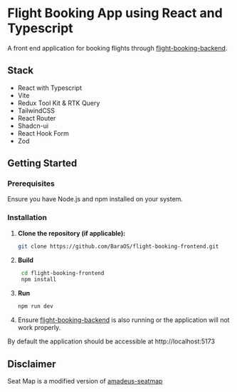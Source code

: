 # Flight Booking App using React and Typescript

A front end application for booking flights through [flight-booking-backend](https://github.com/BaraOS/flight-booking-backend).

## Stack
- React with Typescript
- Vite
- Redux Tool Kit & RTK Query
- TailwindCSS
- React Router
- Shadcn-ui
- React Hook Form
- Zod

## Getting Started

### Prerequisites

Ensure you have Node.js and npm installed on your system.

### Installation

1.  **Clone the repository (if applicable):**
    ```bash
    git clone https://github.com/BaraOS/flight-booking-frontend.git
    ```
2. **Build**
   ```bash
    cd flight-booking-frontend
    npm install
   ```

3. **Run**
   ```bash
   npm run dev
   ```

4. Ensure [flight-booking-backend](https://github.com/BaraOS/flight-booking-backend) is also running or the application will not work properly.

By default the application should be accessible at http://localhost:5173


## Disclaimer
Seat Map is a modified version of [amadeus-seatmap](https://github.com/amadeus4dev-examples/amadeus-seatmap.git)
